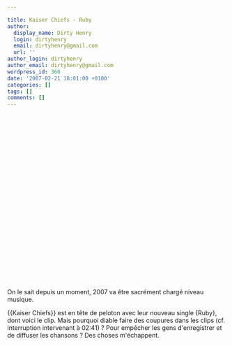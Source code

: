 ```yaml
---

title: Kaiser Chiefs - Ruby
author:
  display_name: Dirty Henry
  login: dirtyhenry
  email: dirtyhenry@gmail.com
  url: ''
author_login: dirtyhenry
author_email: dirtyhenry@gmail.com
wordpress_id: 360
date: '2007-02-21 18:01:00 +0100'
categories: []
tags: []
comments: []
---
```

<object width="480" height="385"><param name="movie" value="http://www.youtube.com/v/qObzgUfCl28&hl=fr_FR&fs=1&"></param><param name="allowFullScreen" value="true"></param><param name="allowscriptaccess" value="always"></param><embed src="http://www.youtube.com/v/qObzgUfCl28&hl=fr_FR&fs=1&" type="application/x-shockwave-flash" allowscriptaccess="always" allowfullscreen="true" width="480" height="385"></embed></object>

On le sait depuis un moment, 2007 va être sacrément chargé niveau musique. 

{{Kaiser Chiefs}} est en tête de peloton avec leur nouveau single {Ruby}, dont voici le clip. Mais pourquoi diable faire des coupures dans les clips (cf. interruption intervenant à 02:41) ? Pour empêcher les gens d'enregistrer et de diffuser les chansons ? Des choses m'échappent.
